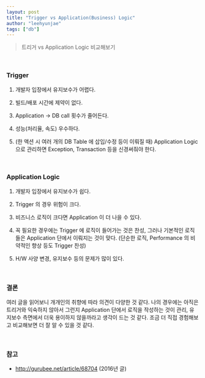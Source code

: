 ```yaml
---
layout: post
title: "Trigger vs Application(Business) Logic"
author: "leehyunjae"
tags: ["db"]
---
```


> 트리거 vs Application Logic 비교해보기


<br>

### Trigger

1. 개발자 입장에서 유지보수가 어렵다.

2. 빌드/배포 시간에 제약이 없다.

3. Application -> DB call 횟수가 줄어든다.

4. 성능(처리율, 속도) 우수하다.

5. (한 액션 시 여러 개의 DB Table 에 삽입/수정 등이 이뤄질 때) Application Logic 으로 관리하면 Exception, Transaction 등을 신경써줘야 한다.

<br>

### Application Logic

1. 개발자 입장에서 유지보수가 쉽다.

2. Trigger 의 경우 위험이 크다.

3. 비즈니스 로직이 크다면 Application 이 더 나을 수 있다.

4. 꼭 필요한 경우에는 Trigger 에 로직이 들어가는 것은 찬성, 그러나 기본적인 로직들은 Application 단에서 이뤄지는 것이 맞다. (단순한 로직, Performance 의 비약적인 향상 등도 Trigger 찬성)

5. H/W 사양 변경, 유지보수 등의 문제가 많이 있다.


<br>

### 결론

여러 글을 읽어보니 개개인의 취향에 따라 의견이 다양한 것 같다. 나의 경우에는 아직은 트리거와 익숙하지 않아서 그런지 Application 단에서 로직을 작성하는 것이 관리, 유지보수 측면에서 더욱 용이하지 않을까라고 생각이 드는 것 같다. 조금 더 직접 경험해보고 비교해보면 더 잘 알 수 있을 것 같다.

<br>

### 참고

- http://gurubee.net/article/68704 (2016년 글)